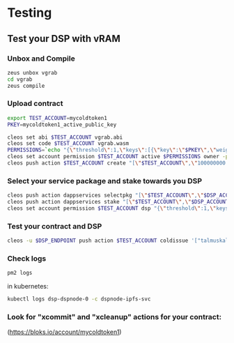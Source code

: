 Testing
=======

## Test your DSP with vRAM

### Unbox and Compile
```bash
zeus unbox vgrab
cd vgrab
zeus compile
```

### Upload contract 

```bash
export TEST_ACCOUNT=mycoldtoken1
PKEY=mycoldtoken1_active_public_key

cleos set abi $TEST_ACCOUNT vgrab.abi
cleos set code $TEST_ACCOUNT vgrab.wasm
PERMISSIONS=`echo "{\"threshold\":1,\"keys\":[{\"key\":\"$PKEY\",\"weight\":1}],\"accounts\":[{\"permission\":{\"actor\":\"$TEST_ACCOUNT\",\"permission\":\"eosio.code\"},\"weight\":1}]}"`
cleos set account permission $TEST_ACCOUNT active $PERMISSIONS owner -p $TEST_ACCOUNT
cleos push action $TEST_ACCOUNT create "[\"$TEST_ACCOUNT\",\"100000000.0000 VTST\"]" -p $TEST_ACCOUNT
```

### Select your service package and stake towards you DSP

```bash
cleos push action dappservices selectpkg "[\"$TEST_ACCOUNT\",\"$DSP_ACCOUNT\",\"ipfsservice1\",\"package1\"]" -p $TEST_ACCOUNT
cleos push action dappservices stake "[\"$TEST_ACCOUNT\",\"$DSP_ACCOUNT\",\"ipfsservice1\",\"1.0000 DAPP\"]" -p $TEST_ACCOUNT
cleos set account permission $TEST_ACCOUNT dsp "{\"threshold\":1,\"keys\":[],\"accounts\":[{\"permission\":{\"actor\":\"$DSP_ACCOUNT\",\"permission\":\"active\"},\"weight\":1}]}" owner -p $TEST_ACCOUNT
```

### Test your contract and DSP
```bash
cleos -u $DSP_ENDPOINT push action $TEST_ACCOUNT coldissue '["talmuskaleos","1.0000 VTST","hello world"]' -p $TEST_ACCOUNT
```


### Check logs
```bash
pm2 logs
```

in kubernetes:
```bash
kubectl logs dsp-dspnode-0 -c dspnode-ipfs-svc
```

### Look for "xcommit" and "xcleanup" actions for your contract:

(https://bloks.io/account/mycoldtoken1)

